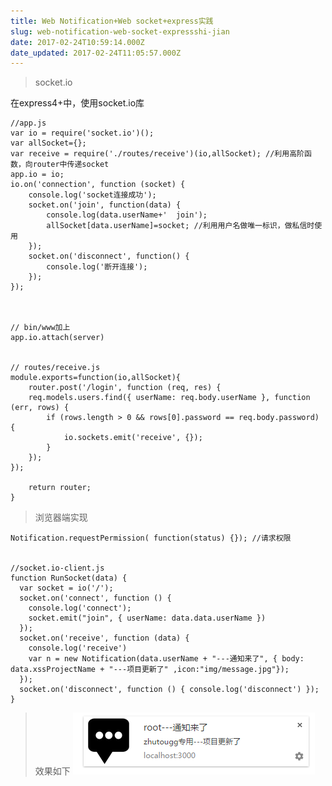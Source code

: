 ```yaml
---
title: Web Notification+Web socket+express实践
slug: web-notification-web-socket-expressshi-jian
date: 2017-02-24T10:59:14.000Z
date_updated: 2017-02-24T11:05:57.000Z
---
```


> socket.io

在express4+中，使用socket.io库

    //app.js
    var io = require('socket.io')();
    var allSocket={};
    var receive = require('./routes/receive')(io,allSocket); //利用高阶函数，向router中传递socket
    app.io = io;
    io.on('connection', function (socket) {
        console.log('socket连接成功');
        socket.on('join', function(data) {
            console.log(data.userName+'  join');
            allSocket[data.userName]=socket; //利用用户名做唯一标识，做私信时使用
        });
        socket.on('disconnect', function() {
            console.log('断开连接');
        });
    });
    
    

    // bin/www加上
    app.io.attach(server)
    

    // routes/receive.js
    module.exports=function(io,allSocket){
        router.post('/login', function (req, res) {
        req.models.users.find({ userName: req.body.userName }, function (err, rows) {
            if (rows.length > 0 && rows[0].password == req.body.password) {
                io.sockets.emit('receive', {});
            }
        });
    });
    
        return router;
    }
    
    

> 浏览器端实现

    Notification.requestPermission( function(status) {}); //请求权限
    
    
    //socket.io-client.js
    function RunSocket(data) {
      var socket = io('/');
      socket.on('connect', function () {
        console.log('connect');
        socket.emit("join", { userName: data.data.userName })
      });
      socket.on('receive', function (data) {
        console.log('receive')
        var n = new Notification(data.userName + "---通知来了", { body: data.xssProjectName + "---项目更新了" ,icon:"img/message.jpg"});
      });
      socket.on('disconnect', function () { console.log('disconnect') });
    }
    

> 效果如下
> ![](/source/images/2017/02/QQ--20170224190449.png)
